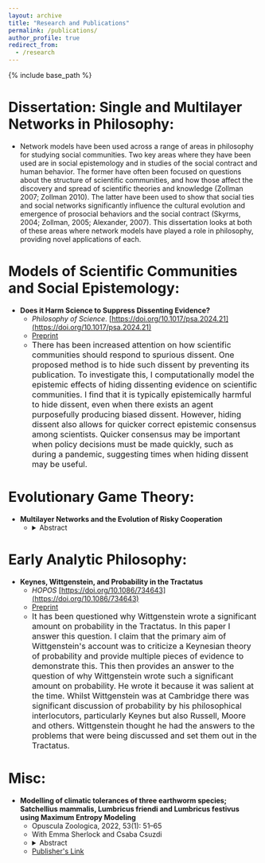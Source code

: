 ```yaml
---
layout: archive
title: "Research and Publications"
permalink: /publications/
author_profile: true
redirect_from:
  - /research
---
```


{% include base_path %}

Dissertation: Single and Multilayer Networks in Philosophy:
======
* Network models have been used across a range of areas in philosophy for studying social communities. Two key areas where they have been used are in social epistemology and in studies of the social contract and human behavior. The former have often been focused on questions about the structure of scientific communities, and how those affect the discovery and spread of scientific theories and knowledge (Zollman 2007; Zollman 2010). The latter have been used to show that social ties and social networks significantly influence the cultural evolution and emergence of prosocial behaviors and the social contract (Skyrms, 2004; Zollman, 2005; Alexander, 2007). This dissertation looks at both of these areas where network models have played a role in philosophy, providing novel applications of each.

Models of Scientific Communities and Social Epistemology:
======
 
* **Does it Harm Science to Suppress Dissenting Evidence?**
  * *Philosophy of Science*. [https://doi.org/10.1017/psa.2024.21](https://doi.org/10.1017/psa.2024.21)
  * [Preprint](https://philsci-archive.pitt.edu/23472/) 
  * <font size = "3"> There has been increased attention on how scientific communities should respond to spurious dissent. One proposed method is to hide such dissent by preventing its publication. To investigate this, I computationally model the epistemic effects of hiding dissenting evidence on scientific communities. I find that it is typically epistemically harmful to hide dissent, even when there exists an agent purposefully producing biased dissent. However, hiding dissent also allows for quicker correct epistemic consensus among scientists. Quicker consensus may be important when policy decisions must be made quickly, such as during a pandemic, suggesting times when hiding dissent may be useful. </font>

Evolutionary Game Theory:
======
* **Multilayer Networks and the Evolution of Risky Cooperation**
  * <details><summary>Abstract</summary><font size = "3">Philosophers have shown that social networks significantly influence the emergence of prosocial behaviors. However, despite real social communities often being characterized by agents acting in different social spaces at the same time, network structures that capture this, such as multilayer networks, have received little study. In this paper, using the stag hunt game, I show that multilayer networks have a significant effect on the extent to which cooperation emerges in cases where cooperation is risky. Given many real social communities are multilayer, I therefore argue that when studying the impact of networks on prosocial behaviors, multilayer networks should be investigated.</font></details>

Early Analytic Philosophy:
======
* **Keynes, Wittgenstein, and Probability in the Tractatus**
  * *HOPOS* [https://doi.org/10.1086/734643](https://doi.org/10.1086/734643)
  * [Preprint](https://philsci-archive.pitt.edu/24159/)
  * <font size = "3"> It has been questioned why Wittgenstein wrote a significant amount on probability in the Tractatus. In this paper I answer this question. I claim that the primary aim of Wittgenstein's account was to criticize a Keynesian theory of probability and provide multiple pieces of evidence to demonstrate this. This then provides an answer to the question of why Wittgenstein wrote such a significant amount on probability. He wrote it because it was salient at the time. Whilst Wittgenstein was at Cambridge there was significant discussion of probability by his philosophical interlocutors, particularly Keynes but also Russell, Moore and others. Wittgenstein thought he had the answers to the problems that were being discussed and set them out in the Tractatus.</font>

Misc:
======
* **Modelling of climatic tolerances of three earthworm species; Satchellius mammalis, Lumbricus friendi and Lumbricus festivus using Maximum Entropy Modeling**
  * Opuscula Zoologica, 2022, 53(1): 51–65
  * With Emma Sherlock and Csaba Csuzdi 
  * <details><summary>Abstract</summary><font size = "3"> Earthworm distributions are poorly known and individual species climatic tolerances, even less so. This paper sets out to use three species with a mainly Anglo-French distribution to test out whether using Maximum Entropy Modelling (Maxent) could be useful when studying earthworm distributions. It also gives an indication of how the likely climatic changes over a 50 year period will affect them. Overall the software seems to give useful information of where across Europe a particular species will thrive, even if not currently recorded there. It gives a real insight into how particular species might be better able to survive longer drier periods than others and which are on the edge of their climatic range already. Maxent modelling was clearly successful in demonstrating that the distributions of the ecologically different earthworm species are affected by a combination of different environmental variables. In the case of the epigeic Satchellius mammalis they are the annual temperature range, the precipitation of the driest month and the mean annual precipitation, for the epi-endogeic Lumbricus festivus they are the precipitation of the driest month, the precipitation of the wettest month and the annual temperature range. For the anecic Lumbricus friendi the most important environmental variables proved to be the annual temperature range, the mean diurnal temperature range and the precipitation seasonality.</font></details>
  * [Publisher's Link](https://opuscula.elte.hu/PDF/Tomus53_1/Op_Scherlock_Maxent.pdf)
 
